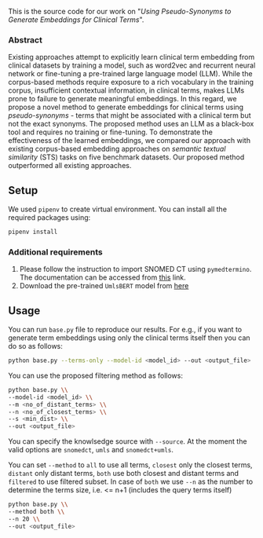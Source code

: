 This is the source code for our work on "*Using Pseudo-Synonyms to Generate Embeddings for Clinical Terms*".

### Abstract
Existing approaches attempt to explicitly learn clinical term embedding from clinical datasets by training a model, such as word2vec and recurrent neural network or fine-tuning a pre-trained large language model (LLM). While the corpus-based methods require exposure to a rich vocabulary in the training corpus, insufficient contextual information, in clinical terms, makes LLMs prone to failure to generate meaningful embeddings. In this regard, we propose a novel method to generate embeddings for clinical terms using *pseudo-synonyms* - terms that might be associated with a clinical term but not the exact synonyms. The proposed method uses an LLM as a black-box tool and requires no training or fine-tuning. To demonstrate the effectiveness of the learned embeddings, we compared our approach with existing corpus-based embedding approaches on *semantic textual similarity* (STS) tasks on five benchmark datasets. Our proposed method outperformed all existing approaches.

## Setup
We used `pipenv` to create virtual environment. You can install all the required packages using:
```bash
pipenv install
```

### Additional requirements
1. Please follow the instruction to import SNOMED CT using `pymedtermino`. The documentation can be accessed from [this](https://pythonhosted.org/PyMedTermino/) link.
2. Download the pre-trained `UmlsBERT` model from [here](https://github.com/gmichalo/UmlsBERT)

## Usage
You can run `base.py` file to reproduce our results. For e.g., if you want to generate term embeddings using only the clinical terms itself then you can do so as follows:
```bash
python base.py --terms-only --model-id <model_id> --out <output_file>
```

You can use the proposed filtering method as follows:
```bash
python base.py \\
--model-id <model_id> \\
--m <no_of_distant_terms> \\
--n <no_of_closest_terms> \\
--s <min_dist> \\
--out <output_file>
```
You can specify the knowlsedge source with `--source`. At the moment the valid options are `snomedct`, `umls` and `snomedct+umls`.

You can set `--method` to `all` to use all terms, `closest` only the closest terms, `distant` only distant terms, `both` use both closest and distant terms and `filtered` to use filtered subset. In case of `both` we use `--n` as the number to determine the terms size, i.e. <= n+1 (includes the query terms itself)

```bash
python base.py \\
--method both \\
--n 20 \\
--out <output_file>
```